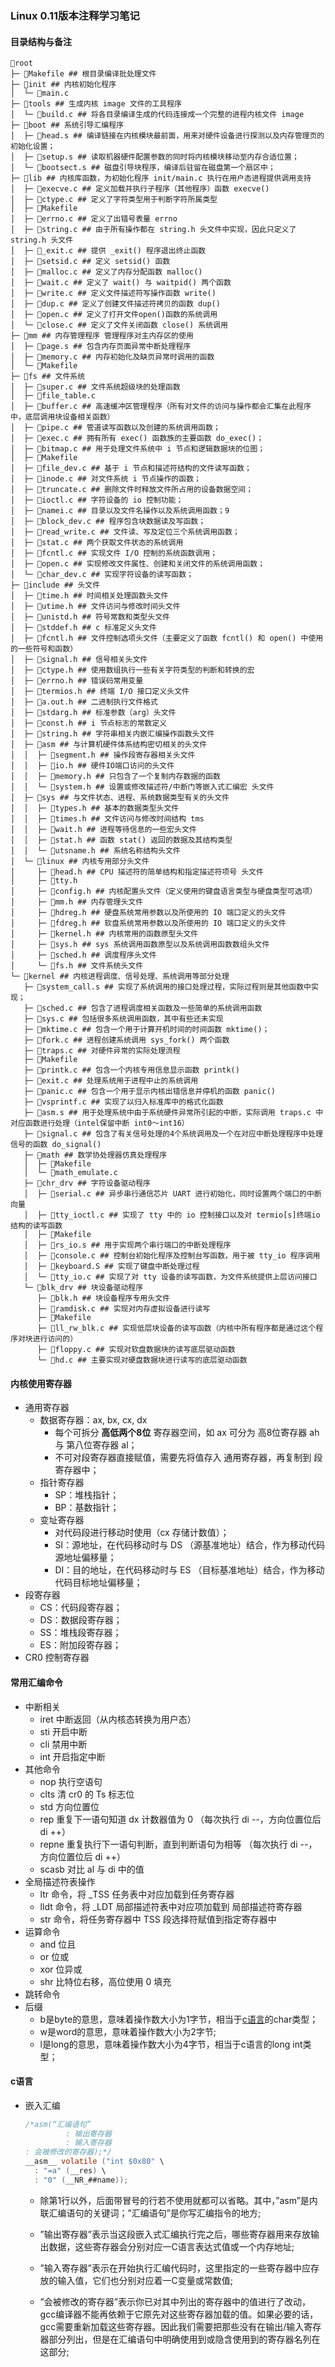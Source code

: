 ### Linux 0.11版本注释学习笔记

#### 目录结构与备注

```
📁root 
├─ 📄Makefile ## 根目录编译批处理文件
├─ 📁init ## 内核初始化程序
│  └─ 📄main.c
├─ 📁tools ## 生成内核 image 文件的工具程序
│  └─ 📄build.c ## 将各目录编译生成的代码连接成一个完整的进程内核文件 image
├─ 📁boot ## 系统引导汇编程序
│  ├─ 📄head.s ## 编译链接在内核模块最前面，用来对硬件设备进行探测以及内存管理页的初始化设置；
│  ├─ 📄setup.s ## 读取机器硬件配置参数的同时将内核模块移动至内存合适位置；
│  └─ 📄bootsect.s ## 磁盘引导块程序，编译后驻留在磁盘第一个扇区中；
├─ 📁lib ## 内核库函数，为初始化程序 init/main.c 执行在用户态进程提供调用支持
│  ├─ 📄execve.c ## 定义加载并执行子程序（其他程序）函数 execve()
│  ├─ 📄ctype.c ## 定义了字符类型用于判断字符所属类型
│  ├─ 📄Makefile
│  ├─ 📄errno.c ## 定义了出错号表量 errno
│  ├─ 📄string.c ## 由于所有操作都在 string.h 头文件中实现，因此只定义了 string.h 头文件
│  ├─ 📄_exit.c ## 提供 _exit() 程序退出终止函数
│  ├─ 📄setsid.c ## 定义 setsid() 函数
│  ├─ 📄malloc.c ## 定义了内存分配函数 malloc()
│  ├─ 📄wait.c ## 定义了 wait() 与 waitpid() 两个函数
│  ├─ 📄write.c ## 定义文件描述符写操作函数 write()
│  ├─ 📄dup.c ## 定义了创建文件描述符拷贝的函数 dup()
│  ├─ 📄open.c ## 定义了打开文件open()函数的系统调用
│  └─ 📄close.c ## 定义了文件关闭函数 close() 系统调用
├─ 📁mm ## 内存管理程序 管理程序对主内存区的使用
│  ├─ 📄page.s ## 包含内存页面异常中断处理程序
│  ├─ 📄memory.c ## 内存初始化及缺页异常时调用的函数
│  └─ 📄Makefile
├─ 📁fs ## 文件系统
│  ├─ 📄super.c ## 文件系统超级块的处理函数
│  ├─ 📄file_table.c
│  ├─ 📄buffer.c ## 高速缓冲区管理程序（所有对文件的访问与操作都会汇集在此程序中，底层调用块设备相关函数）
│  ├─ 📄pipe.c ## 管道读写函数以及创建的系统调用函数；
│  ├─ 📄exec.c ## 拥有所有 exec() 函数族的主要函数 do_exec()；
│  ├─ 📄bitmap.c ## 用于处理文件系统中 i 节点和逻辑数据块的位图；
│  ├─ 📄Makefile
│  ├─ 📄file_dev.c ## 基于 i 节点和描述符结构的文件读写函数；
│  ├─ 📄inode.c ## 对文件系统 i 节点操作的函数；
│  ├─ 📄truncate.c ## 删除文件时释放文件所占用的设备数据空间；
│  ├─ 📄ioctl.c ## 字符设备的 io 控制功能；
│  ├─ 📄namei.c ## 目录以及文件名操作以及系统调用函数；9
│  ├─ 📄block_dev.c ## 程序包含块数据读及写函数；
│  ├─ 📄read_write.c ## 文件读、写及定位三个系统调用函数；
│  ├─ 📄stat.c ## 两个获取文件状态的系统调用
│  ├─ 📄fcntl.c ## 实现文件 I/O 控制的系统函数调用；
│  ├─ 📄open.c ## 实现修改文件属性、创建和关闭文件的系统调用函数；
│  └─ 📄char_dev.c ## 实现字符设备的读写函数；
├─ 📁include ## 头文件
│  ├─ 📄time.h ## 时间相关处理函数头文件
│  ├─ 📄utime.h ## 文件访问与修改时间头文件
│  ├─ 📄unistd.h ## 符号常数和类型头文件
│  ├─ 📄stddef.h ## c 标准定义头文件
│  ├─ 📄fcntl.h ## 文件控制选项头文件（主要定义了函数 fcntl() 和 open() 中使用的一些符号和函数）
│  ├─ 📄signal.h ## 信号相关头文件
│  ├─ 📄ctype.h ## 使用数组执行一些有关字符类型的判断和转换的宏
│  ├─ 📄errno.h ## 错误码常用变量
│  ├─ 📄termios.h ## 终端 I/O 接口定义头文件
│  ├─ 📄a.out.h ## 二进制执行文件格式
│  ├─ 📄stdarg.h ## 标准参数（arg）头文件
│  ├─ 📄const.h ## i 节点标志的常数定义
│  ├─ 📄string.h ## 字符串相关内嵌汇编操作函数头文件
│  ├─ 📁asm ## 与计算机硬件体系结构密切相关的头文件
│  │  ├─ 📄segment.h ## 操作段寄存器相关头文件
│  │  ├─ 📄io.h ## 硬件IO端口访问的头文件
│  │  ├─ 📄memory.h ## 只包含了一个复制内存数据的函数
│  │  └─ 📄system.h ## 设置或修改描述符/中断门等嵌入式汇编宏 头文件
│  ├─ 📁sys ## 与文件状态、进程、系统数据类型有关的头文件
│  │  ├─ 📄types.h ## 基本的数据类型头文件
│  │  ├─ 📄times.h ## 文件访问与修改时间结构 tms
│  │  ├─ 📄wait.h ## 进程等待信息的一些宏头文件
│  │  ├─ 📄stat.h ## 函数 stat() 返回的数据及其结构类型
│  │  └─ 📄utsname.h ## 系统名称结构头文件
│  └─ 📁linux ## 内核专用部分头文件
│     ├─ 📄head.h ## CPU 描述符的简单结构和指定描述符项号 头文件
│     ├─ 📄tty.h
│     ├─ 📄config.h ## 内核配置头文件（定义使用的键盘语言类型与硬盘类型可选项）
│     ├─ 📄mm.h ## 内存管理头文件
│     ├─ 📄hdreg.h ## 硬盘系统常用参数以及所使用的 IO 端口定义的头文件
│     ├─ 📄fdreg.h ## 软盘系统常用参数以及所使用的 IO 端口定义的头文件
│     ├─ 📄kernel.h ## 内核常用的函数原型头文件
│     ├─ 📄sys.h ## sys 系统调用函数原型以及系统调用函数数组头文件
│     ├─ 📄sched.h ## 调度程序头文件
│     └─ 📄fs.h ## 文件系统头文件
└─ 📁kernel ## 内核进程调度、信号处理、系统调用等部分处理
   ├─ 📄system_call.s ## 实现了系统调用的接口处理过程，实际过程则是其他函数中实现；
   ├─ 📄sched.c ## 包含了进程调度相关函数及一些简单的系统调用函数
   ├─ 📄sys.c ## 包括很多系统调用函数，其中有些还未实现
   ├─ 📄mktime.c ## 包含一个用于计算开机时间的时间函数 mktime()；
   ├─ 📄fork.c ## 进程创建系统调用 sys_fork() 两个函数
   ├─ 📄traps.c ## 对硬件异常的实际处理流程
   ├─ 📄Makefile
   ├─ 📄printk.c ## 包含一个内核专用信息显示函数 printk()
   ├─ 📄exit.c ## 处理系统用于进程中止的系统调用
   ├─ 📄panic.c ## 包含一个用于显示内核出错信息并停机的函数 panic()
   ├─ 📄vsprintf.c ## 实现了以归入标准库中的格式化函数
   ├─ 📄asm.s ## 用于处理系统中由于系统硬件异常所引起的中断，实际调用 traps.c 中对应函数进行处理（intel保留中断 int0～int16）
   ├─ 📄signal.c ## 包含了有关信号处理的4个系统调用及一个在对应中断处理程序中处理信号的函数 do_signal()
   ├─ 📁math ## 数学协处理器仿真处理程序
   │  ├─ 📄Makefile
   │  └─ 📄math_emulate.c 
   ├─ 📁chr_drv ## 字符设备驱动程序
   │  ├─ 📄serial.c ## 异步串行通信芯片 UART 进行初始化，同时设置两个端口的中断向量
   │  ├─ 📄tty_ioctl.c ## 实现了 tty 中的 io 控制接口以及对 termio[s]终端io结构的读写函数
   │  ├─ 📄Makefile
   │  ├─ 📄rs_io.s ## 用于实现两个串行端口的中断处理程序
   │  ├─ 📄console.c ## 控制台初始化程序及控制台写函数，用于被 tty_io 程序调用
   │  ├─ 📄keyboard.S ## 实现了键盘中断处理过程
   │  └─ 📄tty_io.c ## 实现了对 tty 设备的读写函数，为文件系统提供上层访问接口
   └─ 📁blk_drv ## 块设备驱动程序
      ├─ 📄blk.h ## 块设备程序专用头文件
      ├─ 📄ramdisk.c ## 实现对内存虚拟设备进行读写
      ├─ 📄Makefile
      ├─ 📄ll_rw_blk.c ## 实现低层块设备的读写函数（内核中所有程序都是通过这个程序对块进行访问的）
      ├─ 📄floppy.c ## 实现对软盘数据块的读写底层驱动函数
      └─ 📄hd.c ## 主要实现对硬盘数据块进行读写的底层驱动函数
```

#### 内核使用寄存器

- 通用寄存器
  - 数据寄存器：ax, bx, cx, dx
    - 每个可拆分 **高低两个8位** 寄存器空间，如 ax 可分为 高8位寄存器 ah 与 第八位寄存器 al；
    - 不可对段寄存器直接赋值，需要先将值存入 通用寄存器，再复制到 段寄存器中；
  - 指针寄存器
    - SP：堆栈指针；
    - BP：基数指针；
  - 变址寄存器
    - 对代码段进行移动时使用（cx 存储计数值）；
    - SI：源地址，在代码移动时与 DS （源基准地址）结合，作为移动代码源地址偏移量；
    - DI：目的地址，在代码移动时与 ES （目标基准地址）结合，作为移动代码目标地址偏移量；
- 段寄存器
  - CS：代码段寄存器；
  - DS：数据段寄存器；
  - SS：堆栈段寄存器；
  - ES：附加段寄存器；
- CR0 控制寄存器

#### 常用汇编命令

- 中断相关
  - iret 中断返回（从内核态转换为用户态）
  - sti 开启中断
  - cli 禁用中断
  - int 开启指定中断
- 其他命令
  - nop 执行空语句
  - clts 清 cr0 的 Ts 标志位
  - std 方向位置位 
  - rep 重复下一语句知道 dx 计数器值为 0 （每次执行 di --，方向位置位后 di ++）
  - repne 重复执行下一语句判断，直到判断语句为相等 （每次执行 di --，方向位置位后 di ++）
  - scasb 对比 al 与 di 中的值
- 全局描述符表操作
  - ltr 命令，将 _TSS 任务表中对应加载到任务寄存器
  - lldt 命令，将 _LDT 局部描述符表中对应项加载到 局部描述符寄存器
  - str 命令，将任务寄存器中 TSS 段选择符赋值到指定寄存器中
- 运算命令
  - and 位且
  - or 位或
  - xor 位异或
  - shr 比特位右移，高位使用 0 填充
- 跳转命令
- 后缀
  - b是byte的意思，意味着操作数大小为1字节，相当于[c语言](https://zhidao.baidu.com/search?word=c语言&fr=iknow_pc_qb_highlight)的char类型；
  - w是word的意思，意味着操作数大小为2字节;
  - l是long的意思，意味着操作数大小为4字节，相当于c语言的long int类型；

#### c语言

- 嵌入汇编

  ```c
  /*asm(“汇编语句”
           : 输出寄存器
           : 输入寄存器
  : 会被修改的寄存器);*/
  __asm__ volatile ("int $0x80" \
  	: "=a" (__res) \
  	: "0" (__NR_##name)); 
  ```

  - 除第1行以外，后面带冒号的行若不使用就都可以省略。其中，”asm”是内联汇编语句的关键词；”汇编语句”是你写汇编指令的地方;

  - ”输出寄存器”表示当这段嵌入式汇编执行完之后，哪些寄存器用来存放输出数据，这些寄存器会分别对应一C语言表达式值或一个内存地址;

  - ”输入寄存器”表示在开始执行汇编代码时，这里指定的一些寄存器中应存放的输入值，它们也分别对应着一C变量或常数值;

  - ”会被修改的寄存器”表示你已对其中列出的寄存器中的值进行了改动，gcc编译器不能再依赖于它原先对这些寄存器加载的值。如果必要的话，gcc需要重新加载这些寄存器。因此我们需要把那些没有在输出/输入寄存器部分列出，但是在汇编语句中明确使用到或隐含使用到的寄存器名列在这部分;